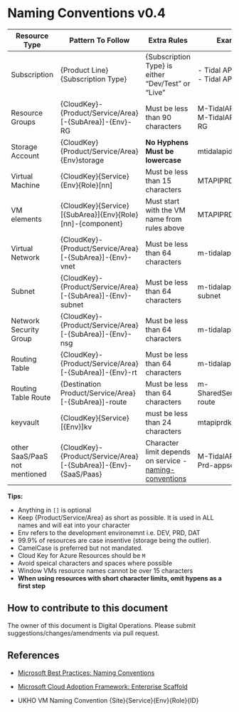 # Naming Conventions v0.4

| Resource Type | Pattern To Follow | Extra Rules | Examples |
|-|-|-|-|
| Subscription | {Product Line} {Subscription Type} | {Subscription Type} is either “Dev/Test” or “Live” | - Tidal API Dev/Test <br /> - Tidal API Live <br /> |
| Resource Groups | {CloudKey}-{Product/Service/Area}[-{SubArea}]-{Env}-RG | Must be less than 90 characters |M-TidalAPI-PRD-RG <br /> M-TidalAPI-DQC-RG <br /> |
| Storage Account | {CloudKey}{Product/Service/Area}{Env}storage <br /> | **No Hyphens** <br /> **Must be lowercase** <br />| mtidalapidevstorage |
| Virtual Machine | {CloudKey}{Service}{Env}{Role}[nn] | Must be less than 15 characters <br /> | MTAPIPRD01 |
| VM elements | {CloudKey}{Service}[{SubArea}]{Env}{Role}[nn]-{component} | Must start with the VM name from rules above | MTAPIPRD01-nic |
| Virtual Network | {CloudKey}-{Product/Service/Area}[-{SubArea}]-{Env}-vnet | Must be less than 64 characters <br /> | m-tidalapi-prd-vnet |
| Subnet | {CloudKey}-{Product/Service/Area}[-{SubArea}]-{Env}-subnet | Must be less than 64 characters <br /> | m-tidalapi-prd-subnet |
| Network Security Group | {CloudKey}-{Product/Service/Area}[-{SubArea}]-{Env}-nsg | Must be less than 64 characters <br /> | m-tidalapi-prd-nsg |
| Routing Table | {CloudKey}-{Product/Service/Area}[-{SubArea}]-{Env}-rt | Must be less than 64 characters <br /> | m-tidalapi-prd-rt |
| Routing Table Route | {Destination Product/Service/Area}[-{SubArea}]-route | Must be less than 64 characters <br /> | m-SharedServicesSQL-route |
| keyvault | {CloudKey}{Service}[{Env}]kv | must be less than 24 characters | mtapiprdkv |
| other SaaS/PaaS not mentioned | {CloudKey}-{Product/Service/Area}[-{SubArea}]-{Env}-{SaaS/Paas} <br /> | Character limit depends on service - [naming-conventions](https://docs.microsoft.com/en-us/azure/architecture/best-practices/naming-conventions) | M-TidalAPI-api-Prd-appservice |

**Tips:**

- Anything in `[]` is optional
- Keep {Product/Service/Area} as short as possible. It is used in ALL names and will eat into your character
- Env refers to the development environemnt i.e. DEV, PRD, DAT
- 99.9% of resources are case insentive (storage being the outlier).
- CamelCase is preferred but not mandated.
- Cloud Key for Azure Resources should be `M`
- Avoid speical characters and spaces where possible
- Window VMs resource names cannot be over 15 characters
- **When using resources with short character limits, omit hypens as a first step**

## How to contribute to this document

The owner of this document is Digital Operations. Please submit suggestions/changes/amendments via pull request.

## References

- [Microsoft Best Practices: Naming Conventions](https://docs.microsoft.com/en-us/azure/architecture/best-practices/naming-conventions)

- [Microsoft Cloud Adoption Framework: Enterprise Scaffold](https://docs.microsoft.com/en-us/azure/architecture/cloud-adoption/appendix/azure-scaffold)

- UKHO VM Naming Convention {Site}{Service}{Env}{Role}{ID}

